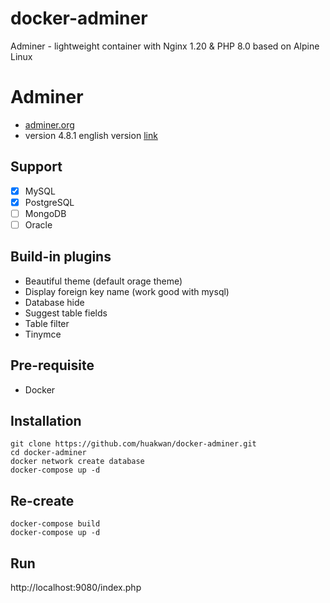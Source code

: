 # docker-adminer
Adminer - lightweight container with Nginx 1.20 &amp; PHP 8.0 based on Alpine Linux

# Adminer
- [adminer.org](https://www.adminer.org)
- version 4.8.1 english version [link](https://github.com/vrana/adminer/releases)

## Support
- [x] MySQL
- [x] PostgreSQL
- [ ] MongoDB
- [ ] Oracle

## Build-in plugins
- Beautiful theme (default orage theme)
- Display foreign key name (work good with mysql)
- Database hide
- Suggest table fields
- Table filter
- Tinymce

## Pre-requisite
- Docker

## Installation
```
git clone https://github.com/huakwan/docker-adminer.git
cd docker-adminer
docker network create database
docker-compose up -d
```

## Re-create
```
docker-compose build
docker-compose up -d
```

## Run
http://localhost:9080/index.php
